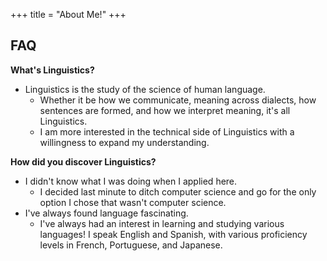 +++
title = "About Me!"
+++

## FAQ
**What's Linguistics?**
- Linguistics is the study of the science of human language. 
    - Whether it be how we communicate, meaning across dialects, how sentences are formed, and how we interpret meaning, it's all Linguistics.
    - I am more interested in the technical side of Linguistics with a willingness to expand my understanding.
    
**How did you discover Linguistics?**
- I didn't know what I was doing when I applied here.
    - I decided last minute to ditch computer science and go for the only option I chose that wasn't computer science.
- I've always found language fascinating.
    - I've always had an interest in learning and studying various languages! I speak English and Spanish, with various proficiency levels in French, Portuguese, and Japanese.


